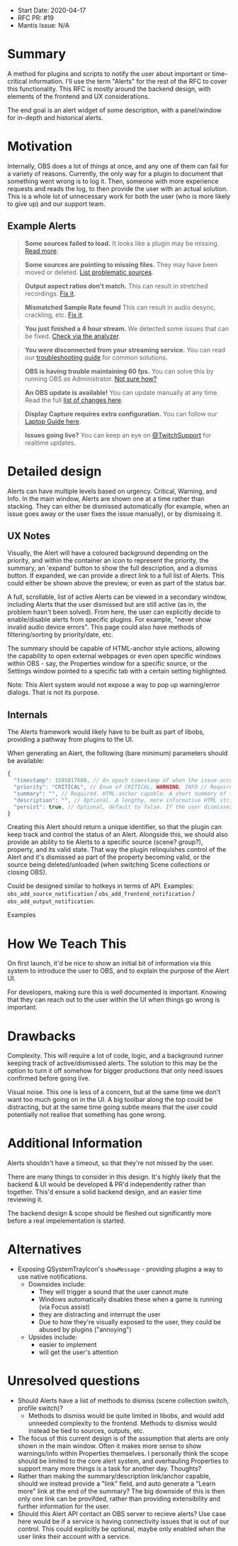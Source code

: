 - Start Date: 2020-04-17
- RFC PR: #19
- Mantis Issue: N/A

# Summary

A method for plugins and scripts to notify the user about important or time-critical information. I'll use the term "Alerts" for the rest of the RFC to cover this functionality. This RFC is mostly around the backend design, with elements of the frontend and UX considerations.

The end goal is an alert widget of some description, with a panel/window for in-depth and historical alerts.

# Motivation

Internally, OBS does a lot of things at once, and any one of them can fail for a variety of reasons. Currently, the only way for a plugin to document that something went wrong is to log it. Then, someone with more experience requests and reads the log, to then provide the user with an actual solution. This is a whole lot of unnecessary work for both the user (who is more likely to give up) and our support team.

## Example Alerts

> **Some sources failed to load.** It looks like a plugin may be missing. <a href="#">Read more</a>.

> **Some sources are pointing to missing files.** They may have been moved or deleted. <a href="#">List problematic sources</a>.

> **Output aspect ratios don't match.** This can result in stretched recordings. <a href="#">Fix it</a>.

> **Mismatched Sample Rate found** This can result in audio desync, crackling, etc. <a href="#">Fix it</a>.

> **You just finished a 4 hour stream.** We detected some issues that can be fixed. <a href="#">Check via the analyzer</a>.

> **You were disconnected from your streaming service.** You can read our <a href="#">troubleshooting guide</a> for common solutions.

> **OBS is having trouble maintaining 60 fps.** You can solve this by running OBS as Administrator. <a href="#">Not sure how?</a>

> **An OBS update is available!** You can update manually at any time. Read the full <a href="#">list of changes here</a>.

> **Display Capture requires extra configuration.** You can follow our <a href="#">Laptop Guide here</a>.

> **Issues going live?** You can keep an eye on <a href="#">@TwitchSupport</a> for realtime updates.

# Detailed design

Alerts can have multiple levels based on urgency. Critical, Warning, and Info. In the main window, Alerts are shown one at a time rather than stacking. They can either be dismissed automatically (for example, when an issue goes away or the user fixes the issue manually), or by dismissing it.

## UX Notes

Visually, the Alert will have a coloured background depending on the priority, and within the container an icon to represent the priority, the summary, an 'expand' button to show the full description, and a dismiss button. If expanded, we can provide a direct link to a full list of Alerts. This could either be shown above the preview, or even as part of the status bar.

A full, scrollable, list of active Alerts can be viewed in a secondary window, including Alerts that the user dismissed but are still active (as in, the problem hasn't been solved). From here, the user can explicitly decide to enable/disable alerts from specific plugins. For example, "never show invalid audio device errors". This page could also have methods of filtering/sorting by priority/date, etc.

The summary should be capable of HTML-anchor style actions, allowing the capability to open external webpages or even open specific windows within OBS - say, the Properties window for a specific source, or the Settings window pointed to a specific tab with a certain setting highlighted.

Note: This Alert system would not expose a way to pop up warning/error dialogs. That is not its purpose.

## Internals

The Alerts framework would likely have to be built as part of libobs, providing a pathway from plugins to the UI.

When generating an Alert, the following (bare minimum) parameters should be available:

```js
{
  "timestamp": 1585817608, // An epoch timestamp of when the issue occurred. Generated automatically
  "priority": "CRITICAL", // Enum of CRITICAL, WARNING, INFO // Required? Could default to warning?
  "summary": "", // Required. HTML-anchor capable. A short summary of the issue, visible from the main window
  "description": "", // Optional. A lengthy, more informative HTML string providing more context and inline solutions. Might support newlines and dot points
  "persist": true, // Optional, default to false. If the user dismisses the alert, whether it should persist in the full list. Useful for alerts that are tied to a fixable issue.
}
```

Creating this Alert should return a unique identifier, so that the plugin can keep track and control the status of an Alert. Alongside this, we should also provide an ability to tie Alerts to a specific source (scene? group?), property, and its valid state. That way the plugin relinquishes control of the Alert and it's dismissed as part of the property becoming valid, or the source being deleted/unloaded (when switching Scene collections or closing OBS).

Could be designed similar to hotkeys in terms of API. Examples: `obs_add_source_notification` / `obs_add_frontend_notification` / `obs_add_output_notification`.

Examples

# How We Teach This

On first launch, it'd be nice to show an initial bit of information via this system to introduce the user to OBS, and to explain the purpose of the Alert UI.

For developers, making sure this is well documented is important. Knowing that they can reach out to the user within the UI when things go wrong is important.

# Drawbacks

Complexity. This will require a lot of code, logic, and a background runner keeping track of active/dismissed alerts. The solution to this may be the option to turn it off somehow for bigger productions that only need issues confirmed before going live.

Visual noise. This one is less of a concern, but at the same time we don't want too much going on in the UI. A big toolbar along the top could be distracting, but at the same time going subtle means that the user could potentially not realise that something has gone wrong.

# Additional Information

Alerts shouldn't have a timeout, so that they're not missed by the user.

There are many things to consider in this design. It's highly likely that the backend & UI would be developed & PR'd independently rather than together. This'd ensure a solid backend design, and an easier time reviewing it.

The backend design & scope should be fleshed out significantly more before a real impelementation is started.

# Alternatives

- Exposing QSystemTrayIcon's `showMessage` - providing plugins a way to use native notifications.
  - Downsides include:
    - They will trigger a sound that the user cannot mute
    - Windows automatically disables these when a game is running (via Focus assist)
    - they are distracting and interrupt the user
    - Due to how they're visually exposed to the user, they could be abused by plugins ("annoying")
  - Upsides include:
    - easier to implement
    - will get the user's attention

# Unresolved questions

* Should Alerts have a list of methods to dismiss (scene collection switch, profile switch)?
  * Methods to dismiss would be quite limited in libobs, and would add unneeded complexity to the frontend. Methods to dismiss would instead be tied to sources, outputs, etc.
* The focus of this current design is of the assumption that alerts are only shown in the main window. Often it makes more sense to show warnings/info within Properties themselves. I personally think the scope should be limited to the core alert system, and overhauling Properties to support many more things is a task for another day. Thoughts?
* Rather than making the summary/description link/anchor capable, should we instead provide a "link" field, and auto generate a "Learn more" link at the end of the summary? The big downside of this is then only one link can be provifded, rather than providing extensibility and further information for the user.
* Should this Alert API contact an OBS server to recieve alerts? Use case here would be if a service is having connectivity issues that is out of our control. This could explicitly be optional, maybe only enabled when the user links their account with a service.